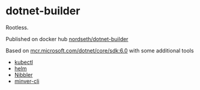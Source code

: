 # dotnet-builder

Rootless.

Published on docker hub [nordseth/dotnet-builder](https://hub.docker.com/r/nordseth/dotnet-builder)

Based on [mcr.microsoft.com/dotnet/core/sdk:6.0](https://hub.docker.com/_/microsoft-dotnet-sdk) with some additional tools

- [kubectl](https://kubernetes.io/docs/reference/kubectl/kubectl/)
- [helm](https://helm.sh/docs/)
- [Nibbler](https://www.nuget.org/packages/Nibbler/)
- [minver-cli](https://www.nuget.org/packages/minver-cli/)